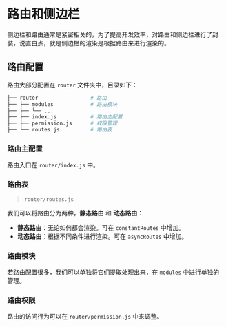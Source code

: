 # 路由和侧边栏

侧边栏和路由通常是紧密相关的，为了提高开发效率，对路由和侧边栏进行了封装，说直白点，就是侧边栏的渲染是根据路由来进行渲染的。

## 路由配置

路由大部分配置在 `router` 文件夹中，目录如下：

```sh
├── router                 # 路由
├── ├── modules            # 路由模块
├── ├── └── ...
├── ├── index.js           # 路由主配置
├── ├── permission.js      # 权限管理
├── └── routes.js          # 路由表
```

### 路由主配置

路由入口在 `router/index.js` 中。

### 路由表

> `router/routes.js`

我们可以将路由分为两种，**静态路由** 和 **动态路由**：

- **静态路由**：无论如何都会渲染。可在 `constantRoutes` 中增加。
- **动态路由**：根据不同条件进行渲染。可在 `asyncRoutes` 中增加。

### 路由模块

若路由配置很多，我们可以单独将它们提取处理出来，在 `modules` 中进行单独的管理。

### 路由权限

路由的访问行为可以在 `router/permission.js` 中来调整。

